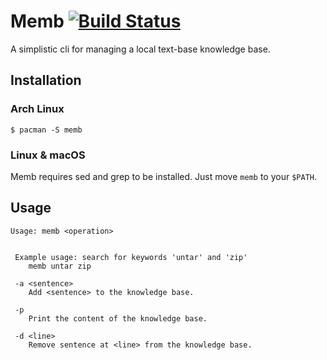 # Memb [![Build Status](https://travis-ci.org/jerben/memb.svg?branch=master)](https://travis-ci.org/jerben/memb)

A simplistic cli for managing a local text-base knowledge base.

## Installation

### Arch Linux

```
$ pacman -S memb
```

### Linux & macOS

Memb requires sed and grep to be installed.
Just move `memb` to your `$PATH`.

## Usage

```
Usage: memb <operation>


 Example usage: search for keywords 'untar' and 'zip'
    memb untar zip

 -a <sentence>
    Add <sentence> to the knowledge base.

 -p
    Print the content of the knowledge base.

 -d <line>
    Remove sentence at <line> from the knowledge base.
```
